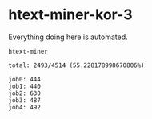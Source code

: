 # htext-miner-kor-3

Everything doing here is automated.

```
htext-miner

total: 2493/4514 (55.228178998670806%)

job0: 444
job1: 440
job2: 630
job3: 487
job4: 492
```